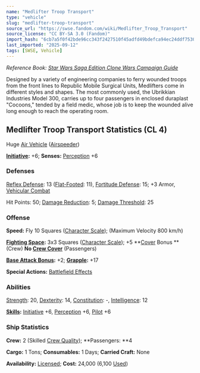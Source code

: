 ```yaml
---
name: "Medlifter Troop Transport"
type: "vehicle"
slug: "medlifter-troop-transport"
source_url: "https://swse.fandom.com/wiki/Medlifter_Troop_Transport"
source_license: "CC BY-SA 3.0 (Fandom)"
import_hash: "6cb7a5f0f42bde96cc343f2427510f45adfd49bdefca94ec24ddf753053162b6"
last_imported: "2025-09-12"
tags: [SWSE, Vehicle]
---
```

*Reference Book: [Star Wars Saga Edition Clone Wars Campaign Guide](https://swse.fandom.com/wiki/Star_Wars_Saga_Edition_Clone_Wars_Campaign_Guide)*

Designed by a variety of engineering companies to ferry wounded troops from the front lines to Republic Mobile Surgical Units, Medlifters come in different styles and shapes. The most commonly used, the Ubrikkian Industries Model 300, carries up to four passengers in enclosed duraplast "Cocoons," tended by a field medic, whose job is to keep the wounded alive long enough to reach the operating room.

## Medlifter Troop Transport Statistics (CL 4)
Huge [Air Vehicle](https://swse.fandom.com/wiki/Air_Vehicle) ([Airspeeder](https://swse.fandom.com/wiki/Airspeeder))

**[Initiative](https://swse.fandom.com/wiki/Initiative):** +6; **Senses:** [Perception](https://swse.fandom.com/wiki/Perception) +6
### Defenses
[Reflex Defense](https://swse.fandom.com/wiki/Reflex_Defense_(Vehicles)): 13 ([Flat-Footed](https://swse.fandom.com/wiki/Flat-Footed): 11), [Fortitude Defense](https://swse.fandom.com/wiki/Fortitude_Defense_(Vehicles)): 15; +3 Armor, [Vehicular Combat](https://swse.fandom.com/wiki/Vehicular_Combat)

Hit Points: 50; [Damage Reduction](https://swse.fandom.com/wiki/Damage_Reduction): 5; [Damage Threshold](https://swse.fandom.com/wiki/Damage_Threshold_(Vehicles)): 25
### Offense
**Speed:** Fly 10 Squares ([Character Scale](https://swse.fandom.com/wiki/Character_Scale)); (Maximum Velocity 800 km/h)

**[Fighting Space](https://swse.fandom.com/wiki/Fighting_Space):** 3x3 Squares ([Character Scale](https://swse.fandom.com/wiki/Character_Scale)); +5 **[Cover](https://swse.fandom.com/wiki/Cover) Bonus **(Crew) **No [Crew Cover](https://swse.fandom.com/wiki/Crew_Cover)** (Passengers)

**[Base Attack Bonus](https://swse.fandom.com/wiki/Base_Attack_Bonus):** +2; **[Grapple](https://swse.fandom.com/wiki/Grapple):** +17

**Special Actions:** [Battlefield Effects](https://swse.fandom.com/wiki/Battlefield_Effects)
### Abilities
[Strength](https://swse.fandom.com/wiki/Strength): 20, [Dexterity](https://swse.fandom.com/wiki/Dexterity): 14, [Constitution](https://swse.fandom.com/wiki/Constitution): -, [Intelligence](https://swse.fandom.com/wiki/Intelligence): 12

**[Skills](https://swse.fandom.com/wiki/Skills):** [Initiative](https://swse.fandom.com/wiki/Initiative) +6, [Perception](https://swse.fandom.com/wiki/Perception) +6, [Pilot](https://swse.fandom.com/wiki/Pilot) +6
### Ship Statistics
**Crew:** 2 (Skilled [Crew Quality](https://swse.fandom.com/wiki/Crew_Quality)); **Passengers: **4

**Cargo:** 1 Tons; **Consumables:** 1 Days; **Carried Craft:** None

**Availability:** [Licensed](https://swse.fandom.com/wiki/Licensed); **Cost:** 24,000 (6,100 [Used](https://swse.fandom.com/wiki/Used))
